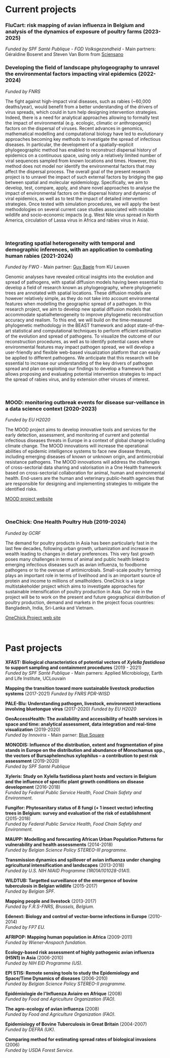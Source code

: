 # Current projects  

### FluCart: risk mapping of avian influenza in Belgium and analysis of the dynamics of exposure of poultry farms (2023-2025)
*Funded by SPF Santé Publique - FOD Volksgezondheid* - Main partners: Géraldine Boseret and Steven Van Borm from [Sciensano](https://www.sciensano.be/en)

### Developing the field of landscape phylogeography to unravel the environmental factors impacting viral epidemics (2022-2024)
*Funded by FNRS*

The fight against high-impact viral diseases, such as rabies (~60,000 deaths/year), would benefit from a better understanding of the drivers of virus spreads, which could in turn help designing intervention strategies. Indeed, there is a need for analytical approaches allowing to formally test the impact of environmental (e.g. ecologic, climatic or anthropogenic) factors on the dispersal of viruses. Recent advances in genomics, mathematical modelling and computational biology have led to evolutionary approaches becoming key methods to investigate the spread of infectious diseases. In particular, the development of a spatially-explicit phylogeographic method has enabled to reconstruct dispersal history of epidemics on a continuous space, using only a relatively limited number of viral sequences sampled from known locations and times. However, this method does not model nor identify the environmental factors that may affect the dispersal process. The overall goal of the present research project is to unravel the impact of such external factors by bridging the gap between spatial and molecular epidemiology. Specifically, we aim to develop, test, compare, apply, and share novel approaches to analyse the impact of environmental factors on the dispersal history and dynamic of viral epidemics, as well as to test the impact of detailed intervention strategies. Once tested with simulation procedures, we will apply the best methodologies on several current case studies associated with notable wildlife and socio-economic impacts (e.g. West Nile virus spread in North America, circulation of Lassa virus in Africa and rabies virus in Asia). 

<br>

### Integrating spatial heterogeneity with temporal and demographic inferences, with an application to combating human rabies (2021-2024)  
*Funded by FWO* - Main partner: [Guy Baele](https://rega.kuleuven.be/cev/ecv/lab-members/GuyBaele.html) from KU Leuven

Genomic analyses have revealed critical insights into the evolution and spread of pathogens, with spatial diffusion models having been essential to develop a field of research known as phylogeography, where phylogenetic trees are annotated with spatial locations. These diffusion models are however relatively simple, as they do not take into account environmental features when modelling the geographic spread of a pathogen. In this research project, we aim to develop new spatial diffusion models that accommodate spatialheterogeneity to improve phylogenetic reconstruction accuracy and realism. To this end, we will build on the time-measured phylogenetic methodology in the BEAST framework and adopt state-of-the-art statistical and computational techniques to perform efficient estimation of the evolution and spread of pathogens. To visualize the outcome of our reconstruction procedures, as well as to identify potential cases where environmental features may impact pathogen spread, we will develop a user-friendly and flexible web-based visualization platform that can easily be applied to different pathogens. We anticipate that this research will be essential to increase our understanding of the key drivers of pathogen spread and plan on exploiting our findings to develop a framework that allows proposing and evaluating potential intervention strategies to impact the spread of rabies virus, and by extension other viruses of interest. 

<br>

### MOOD: monitoring outbreak events for disease sur-veillance in a data science context (2020-2023)  
*Funded by EU H2020*

The MOOD project aims to develop innovative tools and services for the early detection, assessment, and monitoring of current and potential infectious diseases threats in Europe in a context of global change including climate change. The MOOD innovations will increase the operational abilities of epidemic intelligence systems to face new disease threats, including emerging diseases of known or unknown origin, and antimicrobial resistance pathogens. The MOOD innovations will address the challenges of cross-sectorial data sharing and valorisation in a One Health framework based on cross-sectorial collaboration for animal, human and environmental health. End-users are the human and veterinary public-health agencies that are responsible for designing and implementing strategies to mitigate the identified risks.

[MOOD project website](https://mood-h2020.eu/)

<br>

### OneChick: One Health Poultry Hub (2019-2024)  
*Funded by GCRF*  

The demand for poultry products in Asia has been particularly fast in the last few decades, following urban growth, urbanization and increase in wealth leading to changes in dietary preferences. This very fast growth poses many challenges in terms of animal and public health linked to emerging infectious diseases such as avian influenza, to foodborne pathogens or to the overuse of antimicrobials. Small-scale poultry farming plays an important role in terms of livelihood and is an important source of protein and income to millions of smallholders. OneChick is a large multistakeholder project which aims to investigate approaches for sustainable intensification of poultry production in Asia. Our role in the project will be to work on the present and future geographical distribution of poultry production, demand and markets in the project focus countries: Bangladesh, India, Sri-Lanka and Vietnam. 

[OneChick Project web site](http://onehealthpoultry.org)
  
<br>

# Past projects  

**XFAST: Biological characteristics of potential vectors of *Xylella fastidiosa* to support sampling and containment procedures** (2019 - 2021)  
*Funded by SPF Santé Publique* - Main parners: Applied Microbiology, Earth and Life Institute, UCLouvain

**Mapping the transition toward more sustainable livestock production systems** (2017-2021)
*Funded by FNRS PDR-WISD*

**PALE-Blu: Understanding pathogen, livestock, environment interactions involving bluetongue virus** (2017-2020)
*Funded by EU H2020*

**GeoAccessHealth: The availability and accessibility of health services in space and time: analytical assessment, data integration and real-time visualization** (2019-2020)  
*Funded by Innoviris* - Main parner: [Blue Square](https://bluesquarehub.com/)

**MONODIS: Influence of the distribution, extent and fragmentation of pine stands in Europe on the distribution and abundance of Monochamus spp., the vectors of Bursaphelenchus xylophilus – a contribution to pest risk assessment** (2019-2020)  
*Funded by SPF Santé Publique*

**Xyleris: Study on Xylella fastidiosa plant hosts and vectors in Belgium and the influence of specific plant growth conditions on disease development** (2016-2018)  
*Funded by Federal Public Service Health, Food Chain Safety and Environment.*

**Fungifor: Phytosanitary status of 8 fungi (+ 1 insect vector) infecting trees in Belgium: survey and evaluation of the risk of establishment** (2015-2018)  
*Funded by Federal Public Service Health, Food Chain Safety and Environment.*

**MAUPP: Modelling and forecasting African Urban Population Patterns for vulnerability and health assessments** (2014-2018)  
*Funded by Belgian Science Policy STEREO-III programme.*

**Transmission dynamics and spillover of avian influenza under changing agricultural intensification and landscapes** (2013-2018)  
*Funded by U.S. NIH NIAID Programme (1R01AI101028-01A1).*

**WILDTUB: Targetted surveillance of the emergence of bovine tuberculosis in Belgian wildlife** (2015-2017)  
*Funded by Belgian SPF.*

**Mapping people and livestock** (2013-2017)  
*Funded by F.R.S-FNRS, Brussels, Belgium.*

**Edenext: Biology and control of vector-borne infections in Europe** (2010-2014)  
*Funded by FP7 EU.*

**AFRIPOP: Mapping human population in Africa** (2009-2011)  
*Funded by Wiener-Anspach fundation.*

**Ecology-based risk assessment of highly pathogenic avian influenza (H5N1) in Asia** (2006-2010)  
*Funded by NIH EID Programme (US).*

**EPI STIS: Remote sensing tools to study the Epidemiology and Space/Time Dynamics of diseases** (2006-2010)  
*Funded by Belgian Science Policy STEREO-II programme.*

**Epidémiologie de l'Influenza Aviaire en Afrique** (2008)  
*Funded by Food and Agriculture Organization (FAO).*

**The agro-ecology of avian influenza** (2008)  
*Funded by Food and Agriculture Organization (FAO).*

**Epidemiology of Bovine Tuberculosis in Great Britain** (2004-2007)  
*Funded by DEFRA (UK).*

**Comparing method for estimating spread rates of biological invasions** (2006)  
*Funded by USDA Forest Service.*
